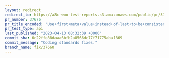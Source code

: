 ```yaml
---
layout: redirect
redirect_to: https://a8c-woo-test-reports.s3.amazonaws.com/public/pr/37676/api/index.html
pr_number: 37676
pr_title_encoded: "Use+first+meta+value+instead+of+last+to+be+consistent+with+WP_Post."
pr_test_type: api
last_published: "2023-04-13 08:32:39 +0000"
commit_sha: 6c22ffe88daaa6bfb2a8566dc77f71775aba1869
commit_message: "Coding standards fixes."
branch_name: fix/37660
---
```

